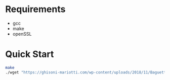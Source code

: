 # Requirements
- gcc
- make
- openSSL

# Quick Start
```sh
make
./wget "https://ghisoni-mariotti.com/wp-content/uploads/2018/11/Baguette_Tradition.jpg"
```
